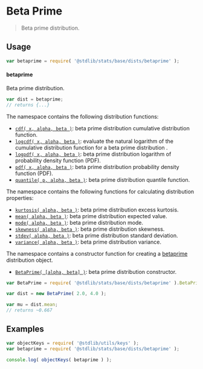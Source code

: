 <!--

@license Apache-2.0

Copyright (c) 2018 The Stdlib Authors.

Licensed under the Apache License, Version 2.0 (the "License");
you may not use this file except in compliance with the License.
You may obtain a copy of the License at

   http://www.apache.org/licenses/LICENSE-2.0

Unless required by applicable law or agreed to in writing, software
distributed under the License is distributed on an "AS IS" BASIS,
WITHOUT WARRANTIES OR CONDITIONS OF ANY KIND, either express or implied.
See the License for the specific language governing permissions and
limitations under the License.

-->

# Beta Prime

> Beta prime distribution.

<section class="usage">

## Usage

```javascript
var betaprime = require( '@stdlib/stats/base/dists/betaprime' );
```

#### betaprime

Beta prime distribution.

```javascript
var dist = betaprime;
// returns {...}
```

The namespace contains the following distribution functions:

<!-- <toc pattern="*+(cdf|pdf|mgf|quantile)*"> -->

<div class="namespace-toc">

-   <span class="signature">[`cdf( x, alpha, beta )`][@stdlib/stats/base/dists/betaprime/cdf]</span><span class="delimiter">: </span><span class="description">beta prime distribution cumulative distribution function.</span>
-   <span class="signature">[`logcdf( x, alpha, beta )`][@stdlib/stats/base/dists/betaprime/logcdf]</span><span class="delimiter">: </span><span class="description">evaluate the natural logarithm of the cumulative distribution function for a beta prime distribution .</span>
-   <span class="signature">[`logpdf( x, alpha, beta )`][@stdlib/stats/base/dists/betaprime/logpdf]</span><span class="delimiter">: </span><span class="description">beta prime distribution logarithm of probability density function (PDF).</span>
-   <span class="signature">[`pdf( x, alpha, beta )`][@stdlib/stats/base/dists/betaprime/pdf]</span><span class="delimiter">: </span><span class="description">beta prime distribution probability density function (PDF).</span>
-   <span class="signature">[`quantile( p, alpha, beta )`][@stdlib/stats/base/dists/betaprime/quantile]</span><span class="delimiter">: </span><span class="description">beta prime distribution quantile function.</span>

</div>

<!-- </toc> -->

The namespace contains the following functions for calculating distribution properties:

<!-- <toc pattern="*+(entropy|kurtosis|mean|median|mode|skewness|stdev|variance)*"> -->

<div class="namespace-toc">

-   <span class="signature">[`kurtosis( alpha, beta )`][@stdlib/stats/base/dists/betaprime/kurtosis]</span><span class="delimiter">: </span><span class="description">beta prime distribution excess kurtosis.</span>
-   <span class="signature">[`mean( alpha, beta )`][@stdlib/stats/base/dists/betaprime/mean]</span><span class="delimiter">: </span><span class="description">beta prime distribution expected value.</span>
-   <span class="signature">[`mode( alpha, beta )`][@stdlib/stats/base/dists/betaprime/mode]</span><span class="delimiter">: </span><span class="description">beta prime distribution mode.</span>
-   <span class="signature">[`skewness( alpha, beta )`][@stdlib/stats/base/dists/betaprime/skewness]</span><span class="delimiter">: </span><span class="description">beta prime distribution skewness.</span>
-   <span class="signature">[`stdev( alpha, beta )`][@stdlib/stats/base/dists/betaprime/stdev]</span><span class="delimiter">: </span><span class="description">beta prime distribution standard deviation.</span>
-   <span class="signature">[`variance( alpha, beta )`][@stdlib/stats/base/dists/betaprime/variance]</span><span class="delimiter">: </span><span class="description">beta prime distribution variance.</span>

</div>

<!-- </toc> -->

The namespace contains a constructor function for creating a [betaprime][betaprime-distribution] distribution object.

<!-- <toc pattern="*ctor*"> -->

<div class="namespace-toc">

-   <span class="signature">[`BetaPrime( [alpha, beta] )`][@stdlib/stats/base/dists/betaprime/ctor]</span><span class="delimiter">: </span><span class="description">beta prime distribution constructor.</span>

</div>

<!-- </toc> -->

```javascript
var BetaPrime = require( '@stdlib/stats/base/dists/betaprime' ).BetaPrime;

var dist = new BetaPrime( 2.0, 4.0 );

var mu = dist.mean;
// returns ~0.667
```

</section>

<!-- /.usage -->

<section class="examples">

## Examples

<!-- TODO: better examples -->

<!-- eslint no-undef: "error" -->

```javascript
var objectKeys = require( '@stdlib/utils/keys' );
var betaprime = require( '@stdlib/stats/base/dists/betaprime' );

console.log( objectKeys( betaprime ) );
```

</section>

<!-- /.examples -->

<!-- Section for related `stdlib` packages. Do not manually edit this section, as it is automatically populated. -->

<section class="related">

</section>

<!-- /.related -->

<!-- Section for all links. Make sure to keep an empty line after the `section` element and another before the `/section` close. -->

<section class="links">

[betaprime-distribution]: https://en.wikipedia.org/wiki/Beta_prime_distribution

<!-- <toc-links> -->

[@stdlib/stats/base/dists/betaprime/ctor]: https://github.com/stdlib-js/stdlib/tree/develop/lib/node_modules/%40stdlib/stats/base/dists/betaprime/ctor

[@stdlib/stats/base/dists/betaprime/kurtosis]: https://github.com/stdlib-js/stdlib/tree/develop/lib/node_modules/%40stdlib/stats/base/dists/betaprime/kurtosis

[@stdlib/stats/base/dists/betaprime/mean]: https://github.com/stdlib-js/stdlib/tree/develop/lib/node_modules/%40stdlib/stats/base/dists/betaprime/mean

[@stdlib/stats/base/dists/betaprime/mode]: https://github.com/stdlib-js/stdlib/tree/develop/lib/node_modules/%40stdlib/stats/base/dists/betaprime/mode

[@stdlib/stats/base/dists/betaprime/skewness]: https://github.com/stdlib-js/stdlib/tree/develop/lib/node_modules/%40stdlib/stats/base/dists/betaprime/skewness

[@stdlib/stats/base/dists/betaprime/stdev]: https://github.com/stdlib-js/stdlib/tree/develop/lib/node_modules/%40stdlib/stats/base/dists/betaprime/stdev

[@stdlib/stats/base/dists/betaprime/variance]: https://github.com/stdlib-js/stdlib/tree/develop/lib/node_modules/%40stdlib/stats/base/dists/betaprime/variance

[@stdlib/stats/base/dists/betaprime/cdf]: https://github.com/stdlib-js/stdlib/tree/develop/lib/node_modules/%40stdlib/stats/base/dists/betaprime/cdf

[@stdlib/stats/base/dists/betaprime/logcdf]: https://github.com/stdlib-js/stdlib/tree/develop/lib/node_modules/%40stdlib/stats/base/dists/betaprime/logcdf

[@stdlib/stats/base/dists/betaprime/logpdf]: https://github.com/stdlib-js/stdlib/tree/develop/lib/node_modules/%40stdlib/stats/base/dists/betaprime/logpdf

[@stdlib/stats/base/dists/betaprime/pdf]: https://github.com/stdlib-js/stdlib/tree/develop/lib/node_modules/%40stdlib/stats/base/dists/betaprime/pdf

[@stdlib/stats/base/dists/betaprime/quantile]: https://github.com/stdlib-js/stdlib/tree/develop/lib/node_modules/%40stdlib/stats/base/dists/betaprime/quantile

<!-- </toc-links> -->

</section>

<!-- /.links -->
